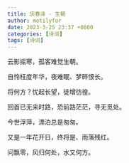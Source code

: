 ```yaml
---
title: 庆春泽 · 生朝
author: motilyfor
date: 2023-3-25 23:37 +0800
categories: [诗词]
tags: [诗词]
---
```

云影摇寒，孤客难觉生朝。

自怜枉度年华，夜难眠、梦碎恨长。

将何方？忧起长望，徒增彷徨。

回首已无来时路，恐前路茫茫，寻无觅处。

今世浮萍，漂泊总是匆匆。

又是一年花开日，终将是、雨落残红。

问飘零，风归何处，水又何方。
